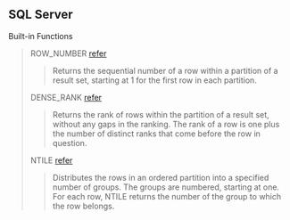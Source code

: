 **SQL Server**
-

Built-in Functions

>ROW_NUMBER [refer](http://msdn.microsoft.com/en-IN/library/ms186734.aspx "")
>>Returns the sequential number of a row within a partition of a result set, starting at 1 for the first row in each partition. 
>
>DENSE_RANK [refer](http://msdn.microsoft.com/en-IN/library/ms173825.aspx "")
>>Returns the rank of rows within the partition of a result set, without any gaps in the ranking. The rank of a row is one plus the number of distinct ranks that come before the row in question. 
> 
>NTILE [refer](http://msdn.microsoft.com/en-IN/library/ms175126.aspx "")
>>Distributes the rows in an ordered partition into a specified number of groups. The groups are numbered, starting at one. For each row, NTILE returns the number of the group to which the row belongs. 